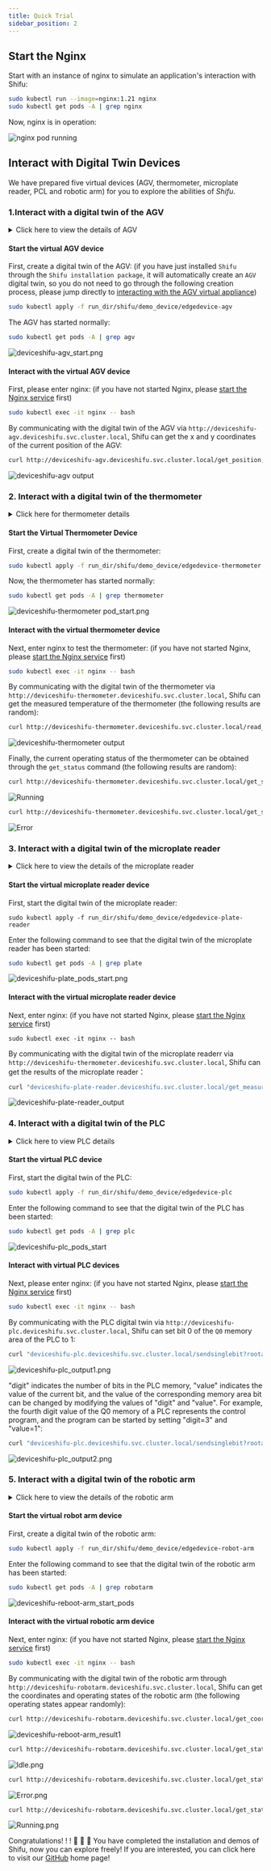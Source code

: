 ```yaml
---
title: Quick Trial
sidebar_position: 2
---
```


## Start the Nginx

Start with an instance of nginx to simulate an application's interaction with Shifu:

```bash
sudo kubectl run --image=nginx:1.21 nginx
sudo kubectl get pods -A | grep nginx
```

Now, nginx is in operation:

![nginx pod running](images/nginxPodStatus.png)

## Interact with Digital Twin Devices

We have prepared five virtual devices (AGV, thermometer, microplate reader, PCL and robotic arm) for you to explore the abilities of *Shifu*.

### 1.Interact with a digital twin of the AGV

<details>
  <summary> Click here to view the details of AGV  </summary>
  Q: What is AGV?  <br/>
  A: AGV is an automatic guided vehicle, please click <a href="https://baike.baidu.com/item/自动导引运输车/15535355">here</a> for details. <br/>
  Q: How to simulate AGV in this demo? <br/>
  A: When the simulated AGV receives the get_position command, it will generate and return the x and y coordinates of the current position of the device.
</details>

#### Start the virtual AGV device

First, create a digital twin of the AGV: (if you have just installed `Shifu` through the `Shifu installation package`, it will automatically create an `AGV` digital twin, so you do not need to go through the following creation process, please jump directly to [interacting with the AGV virtual appliance](#interact-with-the-virtual-agv-device))

```bash
sudo kubectl apply -f run_dir/shifu/demo_device/edgedevice-agv
```

The AGV has started normally:

```bash
sudo kubectl get pods -A | grep agv
```

![deviceshifu-agv_start.png](images/deviceshifu-agv_start.png)

#### Interact with the virtual AGV device

First, please enter nginx: (if you have not started Nginx, please [start the Nginx service](#start-the-nginx) first)

```bash
sudo kubectl exec -it nginx -- bash
```

By communicating with the digital twin of the AGV via `http://deviceshifu-agv.deviceshifu.svc.cluster.local`, Shifu can get the x and y coordinates of the current position of the AGV:

```bash
curl http://deviceshifu-agv.deviceshifu.svc.cluster.local/get_position; echo
```

![deviceshifu-agv output](images/deviceshifu-agv_output.png)

### 2. Interact with a digital twin of the thermometer

<details>
  <summary> Click here for thermometer details </summary>
  Q: How do I simulate a thermometer in this demo? <br/>
  A: When the simulated thermometer receives the read_value command it will generate and return the current thermometer reading.
</details>

#### Start the Virtual Thermometer Device

First, create a digital twin of the thermometer:

```bash
sudo kubectl apply -f run_dir/shifu/demo_device/edgedevice-thermometer
```

Now, the thermometer has started normally:

```bash
sudo kubectl get pods -A | grep thermometer
```

![deviceshifu-thermometer pod_start.png](images/deviceshifu-thermometer_pod_start.png)

#### Interact with the virtual thermometer device

Next, enter nginx to test the thermometer: (if you have not started Nginx, please [start the Nginx service](#start-the-nginx) first)

```bash
sudo kubectl exec -it nginx -- bash
```

By communicating with the digital twin of the thermometer via `http://deviceshifu-thermometer.deviceshifu.svc.cluster.local`, Shifu can get the measured temperature of the thermometer (the following results are random):

```bash
curl http://deviceshifu-thermometer.deviceshifu.svc.cluster.local/read_value; echo
```

![deviceshifu-thermometer output](images/deviceshifu-thermometer-output.png)

Finally, the current operating status of the thermometer can be obtained through the `get_status` command (the following results are random):

```bash
curl http://deviceshifu-thermometer.deviceshifu.svc.cluster.local/get_status; echo
```

![Running](images/Running.png)

```bash
curl http://deviceshifu-thermometer.deviceshifu.svc.cluster.local/get_status; echo
```

![Error](images/Error.png)

### 3. Interact with a digital twin of the microplate reader

<details>
  <summary> Click here to view the details of the microplate reader  </summary>
  Q: What is the microplate reader? <br/>
  A: The microplate reader is a kind of laboratory equipment, please click <a href="https://baike.baidu.com/item/%E9%85%B6%E6%A0%87%E4%BB%AA">here</a> for the specific introduction. <br/>
  Q: How to simulate the microplate reader in this demo? <br/>
  A: When the simulated microplate reader receives the command get_measurement, it will return an 8*12 matrix, each number in it represents the result value of the spectral analysis scan in a sample.
</details>

#### Start the virtual microplate reader device

First, start the digital twin of the microplate reader:

```
sudo kubectl apply -f run_dir/shifu/demo_device/edgedevice-plate-reader
```

Enter the following command to see that the digital twin of the microplate reader has been started:

```bash
sudo kubectl get pods -A | grep plate
```

![deviceshifu-plate_pods_start.png](images/deviceshifu-plate-reader_pod_start.png)

#### Interact with the virtual microplate reader device

Next, enter nginx: (if you have not started Nginx, please [start the Nginx service](#start-the-nginx) first)

```
sudo kubectl exec -it nginx -- bash
```

By communicating with the digital twin of the microplate readerr via `http://deviceshifu-thermometer.deviceshifu.svc.cluster.local`, Shifu can get the results of the microplate reader：

```bash
curl "deviceshifu-plate-reader.deviceshifu.svc.cluster.local/get_measurement"
```

![deviceshifu-plate-reader_output](images/deviceshifu-plate-reader_output.png)

### 4. Interact with a digital twin of the PLC

<details>
  <summary> Click here to view PLC details  </summary>
  Q: What is PLC? <br/>
  A: PLC is a very common industrial controller, please click <a href="https://baike.baidu.com/item/%E5%8F%AF%E7%BC%96%E7%A8%8B%E9%80%BB%E8%BE%91%E6%8E%A7%E5%88%B6%E5%99%A8/84414?fromtitle=PLC&fromid=275974">here</a> for details. <br/>
  Q: How to simulate PLC in this demo? <br/>
  A: When the simulated PLC receives the sendsinglebit command, it can modify a bit in the memory area, and when it receives the getcontent command, it can get the value of a byte in the memory area.
</details>

#### Start the virtual PLC device

First, start the digital twin of the PLC:

```bash
sudo kubectl apply -f run_dir/shifu/demo_device/edgedevice-plc
```

Enter the following command to see that the digital twin of the PLC has been started:

```bash
sudo kubectl get pods -A | grep plc
```

![deviceshifu-plc_pods_start](images/deviceshifu-plc_pods_start.png)

#### Interact with virtual PLC devices

Next, please enter nginx: (if you have not started Nginx, please [start the Nginx service](#start-the-nginx) first)

```bash
sudo kubectl exec -it nginx -- bash
```

By communicating with the PLC digital twin via `http://deviceshifu-plc.deviceshifu.svc.cluster.local`, Shifu can set bit 0 of the `Q0` memory area of ​​the PLC to 1:

```bash
curl "deviceshifu-plc.deviceshifu.svc.cluster.local/sendsinglebit?rootaddress=Q&address=0&start=0&digit=0&value=1"; echo
```

![deviceshifu-plc_output1.png](images/deviceshifu-plc_output1.png)

"digit" indicates the number of bits in the PLC memory, "value" indicates the value of the current bit, and the value of the corresponding memory area bit can be changed by modifying the values ​​of "digit" and "value". For example, the fourth digit value of the Q0 memory of a PLC represents the control program, and the program can be started by setting "digit=3" and "value=1":

```bash
curl "deviceshifu-plc.deviceshifu.svc.cluster.local/sendsinglebit?rootaddress=Q&address=0&start=0&digit=3&value=1"; echo
```

![deviceshifu-plc_output2.png](images/deviceshifu-plc_output2.png)

### 5. Interact with a digital twin of the robotic arm

<details>
  <summary> Click here to view the details of the robotic arm </summary>
  Q: What is a robotic arm? <br/>
  A: The robotic arm is a very common industrial controller, please click <a href="https://baike.baidu.com/item/%E6%9C%BA%E6%A2%B0%E8%87%82/2178090">here</a> for details. <br/>
  Q: How to simulate the robotic arm in this demo? <br/>
  A: When the simulated robotic arm receives the get_coordinate command, it will return its current x, y, z axis coordinates.
</details>

#### Start the virtual robot arm device

First, create a digital twin of the robotic arm:

```bash
sudo kubectl apply -f run_dir/shifu/demo_device/edgedevice-robot-arm
```

Enter the following command to see that the digital twin of the robotic arm has been started:

```bash
sudo kubectl get pods -A | grep robotarm
```

![deviceshifu-reboot-arm_start_pods](images/deviceshifu-reboot-arm_start_pods.png)

#### Interact with the virtual robotic arm device

Next, enter nginx: (if you have not started Nginx, please [start the Nginx service](#start-the-nginx) first)

```bash
sudo kubectl exec -it nginx -- bash
```

By communicating with the digital twin of the robotic arm through `http://deviceshifu-robotarm.deviceshifu.svc.cluster.local`, Shifu can get the coordinates and operating states of the robotic arm (the following operating states appear randomly):

```bash
curl http://deviceshifu-robotarm.deviceshifu.svc.cluster.local/get_coordinate; echo
```

![deviceshifu-reboot-arm_result1](images/deviceshifu-reboot-arm_result1.png)

```bash
curl http://deviceshifu-robotarm.deviceshifu.svc.cluster.local/get_status; echo
```

![Idle.png](images/Idle.png)

```bash
curl http://deviceshifu-robotarm.deviceshifu.svc.cluster.local/get_status; echo
```

![Error.png](images/Error.png)

```bash
curl http://deviceshifu-robotarm.deviceshifu.svc.cluster.local/get_status; echo
```

![Running.png](images/Running.png)

Congratulations! ! !  :rocket: :rocket: :rocket: You have completed the installation and demos of Shifu, now you can explore freely! If you are interested, you can click here to visit our [GitHub](github.md) home page!
